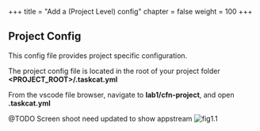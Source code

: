 +++
title = "Add a (Project Level) config"
chapter = false
weight = 100
+++

## Project Config
This config file provides project specific configuration.

The project config file is located in the root of your project folder **\<PROJECT_ROOT\>/.taskcat.yml**

From the vscode file browser, navigate to **lab1/cfn-project**,  and open **.taskcat.yml** 

@TODO Screen shoot need updated to show appstream
![fig1.1](/images/fig_lab1.1.png)



